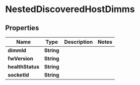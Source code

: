 

# NestedDiscoveredHostDimms


## Properties

Name | Type | Description | Notes
------------ | ------------- | ------------- | -------------
**dimmId** | **String** |  | 
**fwVersion** | **String** |  | 
**healthStatus** | **String** |  | 
**socketId** | **String** |  | 



